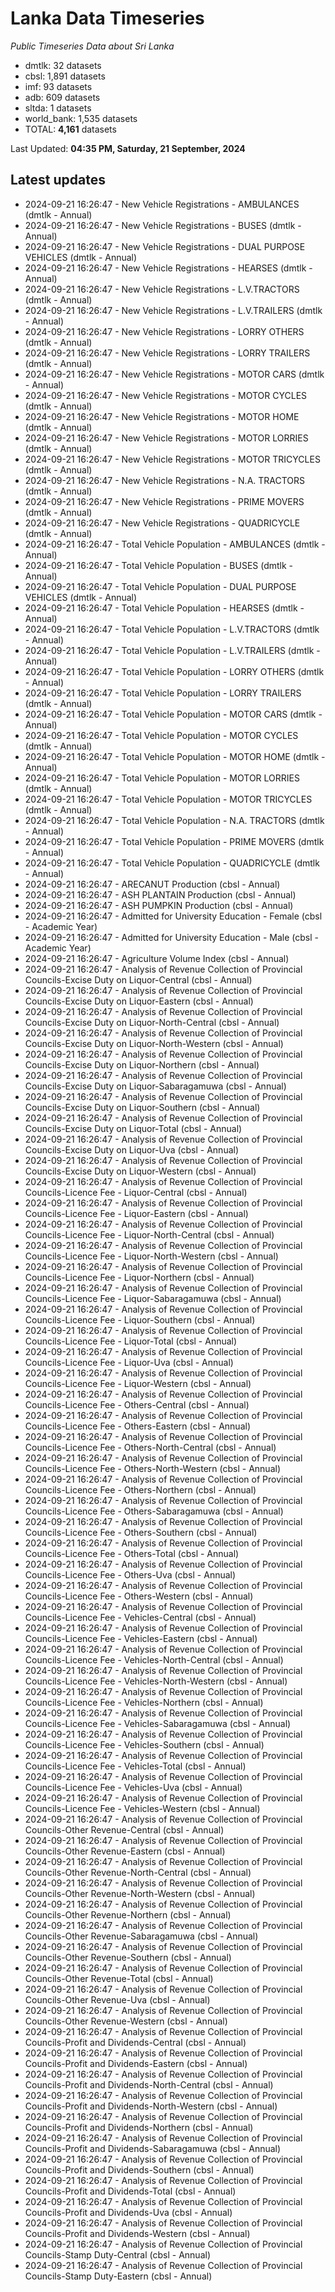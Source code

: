 # Lanka Data Timeseries
*Public Timeseries Data about Sri Lanka*

* dmtlk: 32 datasets
* cbsl: 1,891 datasets
* imf: 93 datasets
* adb: 609 datasets
* sltda: 1 datasets
* world_bank: 1,535 datasets
* TOTAL: **4,161** datasets

Last Updated: **04:35 PM, Saturday, 21 September, 2024**

## Latest updates

* 2024-09-21 16:26:47 - New Vehicle Registrations - AMBULANCES (dmtlk - Annual)
* 2024-09-21 16:26:47 - New Vehicle Registrations - BUSES (dmtlk - Annual)
* 2024-09-21 16:26:47 - New Vehicle Registrations - DUAL PURPOSE VEHICLES (dmtlk - Annual)
* 2024-09-21 16:26:47 - New Vehicle Registrations - HEARSES (dmtlk - Annual)
* 2024-09-21 16:26:47 - New Vehicle Registrations - L.V.TRACTORS (dmtlk - Annual)
* 2024-09-21 16:26:47 - New Vehicle Registrations - L.V.TRAILERS (dmtlk - Annual)
* 2024-09-21 16:26:47 - New Vehicle Registrations - LORRY OTHERS (dmtlk - Annual)
* 2024-09-21 16:26:47 - New Vehicle Registrations - LORRY TRAILERS (dmtlk - Annual)
* 2024-09-21 16:26:47 - New Vehicle Registrations - MOTOR CARS (dmtlk - Annual)
* 2024-09-21 16:26:47 - New Vehicle Registrations - MOTOR CYCLES (dmtlk - Annual)
* 2024-09-21 16:26:47 - New Vehicle Registrations - MOTOR HOME (dmtlk - Annual)
* 2024-09-21 16:26:47 - New Vehicle Registrations - MOTOR LORRIES (dmtlk - Annual)
* 2024-09-21 16:26:47 - New Vehicle Registrations - MOTOR TRICYCLES (dmtlk - Annual)
* 2024-09-21 16:26:47 - New Vehicle Registrations - N.A. TRACTORS (dmtlk - Annual)
* 2024-09-21 16:26:47 - New Vehicle Registrations - PRIME MOVERS (dmtlk - Annual)
* 2024-09-21 16:26:47 - New Vehicle Registrations - QUADRICYCLE (dmtlk - Annual)
* 2024-09-21 16:26:47 - Total Vehicle Population - AMBULANCES (dmtlk - Annual)
* 2024-09-21 16:26:47 - Total Vehicle Population - BUSES (dmtlk - Annual)
* 2024-09-21 16:26:47 - Total Vehicle Population - DUAL PURPOSE VEHICLES (dmtlk - Annual)
* 2024-09-21 16:26:47 - Total Vehicle Population - HEARSES (dmtlk - Annual)
* 2024-09-21 16:26:47 - Total Vehicle Population - L.V.TRACTORS (dmtlk - Annual)
* 2024-09-21 16:26:47 - Total Vehicle Population - L.V.TRAILERS (dmtlk - Annual)
* 2024-09-21 16:26:47 - Total Vehicle Population - LORRY OTHERS (dmtlk - Annual)
* 2024-09-21 16:26:47 - Total Vehicle Population - LORRY TRAILERS (dmtlk - Annual)
* 2024-09-21 16:26:47 - Total Vehicle Population - MOTOR CARS (dmtlk - Annual)
* 2024-09-21 16:26:47 - Total Vehicle Population - MOTOR CYCLES (dmtlk - Annual)
* 2024-09-21 16:26:47 - Total Vehicle Population - MOTOR HOME (dmtlk - Annual)
* 2024-09-21 16:26:47 - Total Vehicle Population - MOTOR LORRIES (dmtlk - Annual)
* 2024-09-21 16:26:47 - Total Vehicle Population - MOTOR TRICYCLES (dmtlk - Annual)
* 2024-09-21 16:26:47 - Total Vehicle Population - N.A. TRACTORS (dmtlk - Annual)
* 2024-09-21 16:26:47 - Total Vehicle Population - PRIME MOVERS (dmtlk - Annual)
* 2024-09-21 16:26:47 - Total Vehicle Population - QUADRICYCLE (dmtlk - Annual)
* 2024-09-21 16:26:47 - ARECANUT Production (cbsl - Annual)
* 2024-09-21 16:26:47 - ASH PLANTAIN Production (cbsl - Annual)
* 2024-09-21 16:26:47 - ASH PUMPKIN Production (cbsl - Annual)
* 2024-09-21 16:26:47 - Admitted for University Education - Female (cbsl - Academic Year)
* 2024-09-21 16:26:47 - Admitted for University Education - Male (cbsl - Academic Year)
* 2024-09-21 16:26:47 - Agriculture Volume Index (cbsl - Annual)
* 2024-09-21 16:26:47 - Analysis of Revenue Collection of Provincial Councils-Excise Duty on Liquor-Central (cbsl - Annual)
* 2024-09-21 16:26:47 - Analysis of Revenue Collection of Provincial Councils-Excise Duty on Liquor-Eastern (cbsl - Annual)
* 2024-09-21 16:26:47 - Analysis of Revenue Collection of Provincial Councils-Excise Duty on Liquor-North-Central (cbsl - Annual)
* 2024-09-21 16:26:47 - Analysis of Revenue Collection of Provincial Councils-Excise Duty on Liquor-North-Western (cbsl - Annual)
* 2024-09-21 16:26:47 - Analysis of Revenue Collection of Provincial Councils-Excise Duty on Liquor-Northern (cbsl - Annual)
* 2024-09-21 16:26:47 - Analysis of Revenue Collection of Provincial Councils-Excise Duty on Liquor-Sabaragamuwa (cbsl - Annual)
* 2024-09-21 16:26:47 - Analysis of Revenue Collection of Provincial Councils-Excise Duty on Liquor-Southern (cbsl - Annual)
* 2024-09-21 16:26:47 - Analysis of Revenue Collection of Provincial Councils-Excise Duty on Liquor-Total (cbsl - Annual)
* 2024-09-21 16:26:47 - Analysis of Revenue Collection of Provincial Councils-Excise Duty on Liquor-Uva (cbsl - Annual)
* 2024-09-21 16:26:47 - Analysis of Revenue Collection of Provincial Councils-Excise Duty on Liquor-Western (cbsl - Annual)
* 2024-09-21 16:26:47 - Analysis of Revenue Collection of Provincial Councils-Licence Fee - Liquor-Central (cbsl - Annual)
* 2024-09-21 16:26:47 - Analysis of Revenue Collection of Provincial Councils-Licence Fee - Liquor-Eastern (cbsl - Annual)
* 2024-09-21 16:26:47 - Analysis of Revenue Collection of Provincial Councils-Licence Fee - Liquor-North-Central (cbsl - Annual)
* 2024-09-21 16:26:47 - Analysis of Revenue Collection of Provincial Councils-Licence Fee - Liquor-North-Western (cbsl - Annual)
* 2024-09-21 16:26:47 - Analysis of Revenue Collection of Provincial Councils-Licence Fee - Liquor-Northern (cbsl - Annual)
* 2024-09-21 16:26:47 - Analysis of Revenue Collection of Provincial Councils-Licence Fee - Liquor-Sabaragamuwa (cbsl - Annual)
* 2024-09-21 16:26:47 - Analysis of Revenue Collection of Provincial Councils-Licence Fee - Liquor-Southern (cbsl - Annual)
* 2024-09-21 16:26:47 - Analysis of Revenue Collection of Provincial Councils-Licence Fee - Liquor-Total (cbsl - Annual)
* 2024-09-21 16:26:47 - Analysis of Revenue Collection of Provincial Councils-Licence Fee - Liquor-Uva (cbsl - Annual)
* 2024-09-21 16:26:47 - Analysis of Revenue Collection of Provincial Councils-Licence Fee - Liquor-Western (cbsl - Annual)
* 2024-09-21 16:26:47 - Analysis of Revenue Collection of Provincial Councils-Licence Fee - Others-Central (cbsl - Annual)
* 2024-09-21 16:26:47 - Analysis of Revenue Collection of Provincial Councils-Licence Fee - Others-Eastern (cbsl - Annual)
* 2024-09-21 16:26:47 - Analysis of Revenue Collection of Provincial Councils-Licence Fee - Others-North-Central (cbsl - Annual)
* 2024-09-21 16:26:47 - Analysis of Revenue Collection of Provincial Councils-Licence Fee - Others-North-Western (cbsl - Annual)
* 2024-09-21 16:26:47 - Analysis of Revenue Collection of Provincial Councils-Licence Fee - Others-Northern (cbsl - Annual)
* 2024-09-21 16:26:47 - Analysis of Revenue Collection of Provincial Councils-Licence Fee - Others-Sabaragamuwa (cbsl - Annual)
* 2024-09-21 16:26:47 - Analysis of Revenue Collection of Provincial Councils-Licence Fee - Others-Southern (cbsl - Annual)
* 2024-09-21 16:26:47 - Analysis of Revenue Collection of Provincial Councils-Licence Fee - Others-Total (cbsl - Annual)
* 2024-09-21 16:26:47 - Analysis of Revenue Collection of Provincial Councils-Licence Fee - Others-Uva (cbsl - Annual)
* 2024-09-21 16:26:47 - Analysis of Revenue Collection of Provincial Councils-Licence Fee - Others-Western (cbsl - Annual)
* 2024-09-21 16:26:47 - Analysis of Revenue Collection of Provincial Councils-Licence Fee - Vehicles-Central (cbsl - Annual)
* 2024-09-21 16:26:47 - Analysis of Revenue Collection of Provincial Councils-Licence Fee - Vehicles-Eastern (cbsl - Annual)
* 2024-09-21 16:26:47 - Analysis of Revenue Collection of Provincial Councils-Licence Fee - Vehicles-North-Central (cbsl - Annual)
* 2024-09-21 16:26:47 - Analysis of Revenue Collection of Provincial Councils-Licence Fee - Vehicles-North-Western (cbsl - Annual)
* 2024-09-21 16:26:47 - Analysis of Revenue Collection of Provincial Councils-Licence Fee - Vehicles-Northern (cbsl - Annual)
* 2024-09-21 16:26:47 - Analysis of Revenue Collection of Provincial Councils-Licence Fee - Vehicles-Sabaragamuwa (cbsl - Annual)
* 2024-09-21 16:26:47 - Analysis of Revenue Collection of Provincial Councils-Licence Fee - Vehicles-Southern (cbsl - Annual)
* 2024-09-21 16:26:47 - Analysis of Revenue Collection of Provincial Councils-Licence Fee - Vehicles-Total (cbsl - Annual)
* 2024-09-21 16:26:47 - Analysis of Revenue Collection of Provincial Councils-Licence Fee - Vehicles-Uva (cbsl - Annual)
* 2024-09-21 16:26:47 - Analysis of Revenue Collection of Provincial Councils-Licence Fee - Vehicles-Western (cbsl - Annual)
* 2024-09-21 16:26:47 - Analysis of Revenue Collection of Provincial Councils-Other Revenue-Central (cbsl - Annual)
* 2024-09-21 16:26:47 - Analysis of Revenue Collection of Provincial Councils-Other Revenue-Eastern (cbsl - Annual)
* 2024-09-21 16:26:47 - Analysis of Revenue Collection of Provincial Councils-Other Revenue-North-Central (cbsl - Annual)
* 2024-09-21 16:26:47 - Analysis of Revenue Collection of Provincial Councils-Other Revenue-North-Western (cbsl - Annual)
* 2024-09-21 16:26:47 - Analysis of Revenue Collection of Provincial Councils-Other Revenue-Northern (cbsl - Annual)
* 2024-09-21 16:26:47 - Analysis of Revenue Collection of Provincial Councils-Other Revenue-Sabaragamuwa (cbsl - Annual)
* 2024-09-21 16:26:47 - Analysis of Revenue Collection of Provincial Councils-Other Revenue-Southern (cbsl - Annual)
* 2024-09-21 16:26:47 - Analysis of Revenue Collection of Provincial Councils-Other Revenue-Total (cbsl - Annual)
* 2024-09-21 16:26:47 - Analysis of Revenue Collection of Provincial Councils-Other Revenue-Uva (cbsl - Annual)
* 2024-09-21 16:26:47 - Analysis of Revenue Collection of Provincial Councils-Other Revenue-Western (cbsl - Annual)
* 2024-09-21 16:26:47 - Analysis of Revenue Collection of Provincial Councils-Profit and Dividends-Central (cbsl - Annual)
* 2024-09-21 16:26:47 - Analysis of Revenue Collection of Provincial Councils-Profit and Dividends-Eastern (cbsl - Annual)
* 2024-09-21 16:26:47 - Analysis of Revenue Collection of Provincial Councils-Profit and Dividends-North-Central (cbsl - Annual)
* 2024-09-21 16:26:47 - Analysis of Revenue Collection of Provincial Councils-Profit and Dividends-North-Western (cbsl - Annual)
* 2024-09-21 16:26:47 - Analysis of Revenue Collection of Provincial Councils-Profit and Dividends-Northern (cbsl - Annual)
* 2024-09-21 16:26:47 - Analysis of Revenue Collection of Provincial Councils-Profit and Dividends-Sabaragamuwa (cbsl - Annual)
* 2024-09-21 16:26:47 - Analysis of Revenue Collection of Provincial Councils-Profit and Dividends-Southern (cbsl - Annual)
* 2024-09-21 16:26:47 - Analysis of Revenue Collection of Provincial Councils-Profit and Dividends-Total (cbsl - Annual)
* 2024-09-21 16:26:47 - Analysis of Revenue Collection of Provincial Councils-Profit and Dividends-Uva (cbsl - Annual)
* 2024-09-21 16:26:47 - Analysis of Revenue Collection of Provincial Councils-Profit and Dividends-Western (cbsl - Annual)
* 2024-09-21 16:26:47 - Analysis of Revenue Collection of Provincial Councils-Stamp Duty-Central (cbsl - Annual)
* 2024-09-21 16:26:47 - Analysis of Revenue Collection of Provincial Councils-Stamp Duty-Eastern (cbsl - Annual)